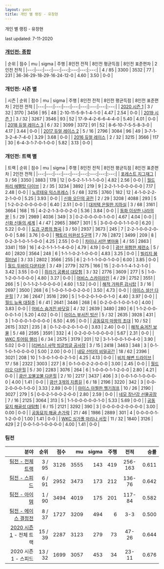 ```yaml
---
layout: post
title: 개인 별 랭킹 - 유창현
---
```



개인 별 랭킹 - 유창현


last updated: 7-11-2020

### [개인전: 종합](../singles-full)

| 순위 | 점수 | mu | sigma | 주행 | 8인전 전적 | 8인전 평균득점 | 8인전 표준편차 | 2인전 전적 |
|---:|---:|---:|---:|---:|:---:|---:|:---:|
| 4 / 85 | 3300 | 3532 | 77 | 231 | 36-36-29-18-29-16-24-12-0 | 4.60 | 3.50 | 0-0 |

### 개인전: 시즌 별

| 시즌 | 순위 | 점수 | mu | sigma | 주행 | 8인전 전적 | 8인전 평균득점 | 8인전 표준편차 | 2인전 전적 |
|---:|---:|---:|---:|---:|---:|:---:|---:|:---:|
| [2020 시즌 1](../singles-s2020_1) | 3 / 32 | 3170 | 3456 | 95 | 48 |  2-10-11-5-9-1-4-1-0 | 4.47 | 2.54 | 0-0 |
| [2019 시즌 1](../singles-s2019_1) | 3 / 32 | 3267 | 3546 | 93 | 52 |  17-9-4-2-6-6-4-4-0 | 5.40 | 4.01 | 0-0 |
| [2018 듀얼 레이스 3](../singles-s2018_1) | 6 / 32 | 3099 | 3372 | 91 | 52 |  8-6-10-7-5-5-8-3-0 | 4.17 | 3.44 | 0-0 |
| [2017 듀얼 레이스 2](../singles-s2017_1) | 5 / 16 | 2796 | 3084 | 96 | 49 |  3-7-1-3-2-4-7-4-0 | 3.29 | 3.68 | 0-0 |
| [2016 듀얼 레이스](../singles-s2016_1) | 2 / 32 | 3215 | 3566 | 117 | 30 |  6-4-3-1-7-0-1-0-0 | 5.82 | 3.13 | 0-0 |

### 개인전: 트랙 별

| 트랙 | 순위 | 점수 | mu | sigma | 주행 | 8인전 전적 | 8인전 평균득점 | 8인전 표준편차 | 2인전 전적 |
|---:|---:|---:|---:|---:|---:|:---:|---:|:---:|
| [포레스트 지그재그](../zigzag) | 3 / 56 | 3350 | 3883 | 178 | 12 | 0-5-2-1-1-1-1-0-0 | 4.82 | 2.56 | 0-0 |
| [월드 파리 에펠탑 다이브](../eifel) | 2 / 35 | 3234 | 3892 | 219 | 9 | 2-2-1-1-0-0-0-0-0 | 7.17 | 2.48 | 0-0 |
| [노르테유 익스프레스](../noex) | 5 / 68 | 3215 | 3760 | 182 | 12 | 4-1-0-2-2-2-1-0-0 | 5.25 | 3.93 | 0-0 |
| [신화 오딘의 궁전](../odin) | 2 / 29 | 3208 | 4088 | 293 | 5 | 1-2-0-2-0-0-0-0-0 | 6.40 | 2.51 | 0-0 |
| [대저택 은밀한 지하실](../jeotaek) | 3 / 68 | 3161 | 3664 | 168 | 15 | 4-2-2-1-3-0-0-2-0 | 5.36 | 3.84 | 0-0 |
| [동화 이상한 나라의 문](../gate) | 5 / 29 | 2989 | 4036 | 349 | 3 | 0-2-0-0-0-0-1-0-0 | 4.67 | 4.04 | 0-0 |
| [신화 신들의 세계](../shinsegye) | 4 / 47 | 2965 | 3867 | 301 | 5 | 3-0-0-0-0-1-1-0-0 | 6.20 | 5.22 | 0-0 |
| [도검 구름의 협곡](../hyupgog) | 3 / 50 | 2937 | 3673 | 245 | 7 | 2-2-1-0-0-2-0-0-0 | 5.86 | 3.76 | 0-0 |
| [팩토리 미완성 5구역](../district5) | 7 / 76 | 2872 | 3499 | 209 | 8 | 0-2-3-1-0-1-1-0-0 | 4.25 | 2.55 | 0-0 |
| [차이나 서안 병마용](../byeongma) | 4 / 55 | 2863 | 3341 | 159 | 16 | 4-2-1-1-1-1-4-0-0 | 4.79 | 4.19 | 0-0 |
| [광산 위험한 제련소](../jeryeonso) | 5 / 40 | 2820 | 3564 | 248 | 6 | 1-1-1-0-2-1-0-0-0 | 4.83 | 3.25 | 0-0 |
| [빌리지 붐힐터널](../boomhill) | 3 / 33 | 2802 | 3566 | 255 | 6 | 2-1-1-1-0-0-1-0-0 | 6.00 | 3.85 | 0-0 |
| [월드 두바이 다운타운](../dubai) | 3 / 49 | 2779 | 3275 | 166 | 15 | 2-0-1-1-4-1-2-1-0 | 3.42 | 3.55 | 0-0 |
| [쥐라기 공룡섬 대모험](../dinoisland) | 3 / 32 | 2776 | 3609 | 277 | 5 | 1-0-1-2-0-1-0-0-0 | 4.80 | 3.27 | 0-0 |
| [어비스 스카이라인](../skyline) | 4 / 29 | 2752 | 3551 | 266 | 5 | 0-1-1-2-1-0-0-0-0 | 4.60 | 1.52 | 0-0 |
| [해적 가파른 감시탑](../gamshi) | 3 / 16 | 2697 | 3500 | 268 | 6 | 1-0-0-1-0-0-2-0-0 | 3.50 | 4.73 | 0-0 |
| [아이스 설산 다운힐](../seolsan) | 7 / 36 | 2647 | 3516 | 290 | 5 | 1-0-2-0-1-0-0-1-0 | 4.40 | 3.97 | 0-0 |
| [월드 뉴욕 대질주](../newyork) | 6 / 41 | 2641 | 3446 | 268 | 6 | 0-2-0-0-1-0-0-1-0 | 4.00 | 3.83 | 0-0 |
| [어비스 숨겨진 바닷길](../hiddenoceanroad) | 4 / 32 | 2639 | 3480 | 280 | 6 | 1-1-2-0-0-0-0-1-0 | 5.20 | 4.02 | 0-0 |
| [아이스 부서진 빙산](../boobing) | 5 / 32 | 2635 | 3928 | 431 | 3 | 1-0-0-0-1-0-0-0-0 | 6.50 | 4.95 | 0-0 |
| [공동묘지 마왕의 초대](../mawang) | 10 / 52 | 2615 | 3321 | 235 | 8 | 0-1-2-0-2-0-1-0-0 | 3.83 | 2.40 | 0-0 |
| [해적 숨겨진 보물](../haesumbo) | 5 / 48 | 2595 | 3591 | 332 | 4 | 0-2-0-0-1-0-0-0-0 | 5.67 | 2.31 | 0-0 |
| [WKC 투어링 랠리](../rally) | 6 / 34 | 2575 | 3179 | 201 | 12 | 3-1-1-0-0-1-0-4-0 | 3.90 | 5.02 | 0-0 |
| [[리버스] 사막 빙글빙글 공사장](../rsabing) | 3 / 15 | 2418 | 3463 | 348 | 3 | 0-1-1-0-1-0-0-0-0 | 5.00 | 2.00 | 0-0 |
| [네모 산타의 비밀공간](../santa) | 18 / 62 | 2396 | 3021 | 208 | 10 | 1-3-0-1-0-0-2-1-0 | 4.25 | 4.13 | 0-0 |
| [비치 해변 드라이브](../haebyun) | 17 / 58 | 2322 | 3003 | 227 | 8 | 0-1-0-0-2-2-0-0-0 | 3.00 | 2.45 | 0-0 |
| [월드 리오 다운힐](../rio) | 5 / 30 | 2283 | 3076 | 264 | 6 | 1-0-0-0-1-1-2-0-0 | 2.80 | 4.21 | 0-0 |
| [광산 꼬불꼬불 다운힐](../gwangkko) | 2 / 10 | 2217 | 3437 | 406 | 3 | 0-0-1-0-1-0-0-0-0 | 4.00 | 1.41 | 0-0 |
| [광산 3개의 지름길](../gwangsamji) | 6 / 18 | 2196 | 3220 | 342 | 3 | 0-0-2-0-0-0-1-0-0 | 3.33 | 2.89 | 0-0 |
| [아이스 아찔한 헬기점프](../heli) | 10 / 26 | 2190 | 3027 | 279 | 5 | 0-0-2-1-0-0-2-0-0 | 2.80 | 2.59 | 0-0 |
| [네모 장난감 선물공장](../present) | 7 / 16 | 2125 | 3064 | 313 | 5 | 1-1-0-0-0-0-0-1-0 | 5.33 | 5.69 | 0-0 |
| [공동묘지 해골성 대탐험](../skullcastle) | 6 / 15 | 2121 | 3292 | 390 | 3 | 0-0-0-0-2-0-0-0-0 | 3.00 | 0.00 | 0-0 |
| [공동묘지 해골 손가락](../haeson) | 21 / 46 | 1986 | 2889 | 301 | 4 | 0-0-0-0-1-1-2-0-0 | 1.00 | 1.41 | 0-0 |
| [WKC 싱가폴 마리나 서킷](../singapore) | 11 / 32 | 1840 | 3126 | 429 | 2 | 0-0-1-0-1-0-0-0-0 | 4.00 | 1.41 | 0-0 |

### 팀전

| 분야 | 순위 | 점수 | mu | sigma | 주행 | 전적 | 승률 |
|---:|---:|---:|---:|---:|---:|:---:|---:|
| [팀전 - 전체 트랙](../team-full) | 3 / 95 | 3126 | 3555 | 143 | 419 | 256-163 | 0.611 |
| [팀전 - 스피드](../team-speed) | 6 / 91 | 2952 | 3473 | 173 | 212 | 136-76 | 0.642 |
| [팀전 - 아이템](../team-item) | 1 / 90 | 3494 | 4019 | 175 | 201 | 117-84 | 0.582 |
| [팀전 - 에이스 결정전](../team-ace) | 8 / 37 | 1727 | 3209 | 494 | 6 | 3-3 | 0.500 |
| [2020 시즌 1](../teams-t2020_1) - 전체 트랙 | 15 / 39 | 2287 | 3123 | 279 | 73 | 47-26 | 0.644 |
| 2020 시즌 1 - 스피드 | 13 / 32 | 1699 | 3057 | 453 | 34 | 23-11 | 0.676 || 2020 시즌 1 - 아이템 | 10 / 34 | 2087 | 3294 | 402 | 39 | 24-15 | 0.615 |